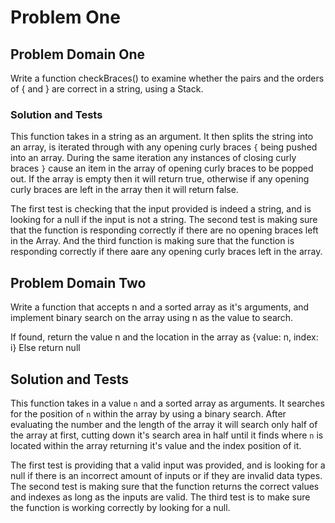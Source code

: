 # Problem One

## Problem Domain One

Write a function checkBraces() to examine whether the pairs and the orders of { and } are correct in a string, using a Stack.

### Solution and Tests 
This function takes in a string as an argument. It then splits the string into an array, is iterated through with any opening curly braces ```{``` being pushed into an array. During the same iteration any instances of closing curly braces ```}``` cause an item in the array of opening curly braces to be popped out. If the array is empty then it will return true, otherwise if any opening curly braces are left in the array then it will return false.

The first test is checking that the input provided is indeed a string, and is looking for a null if the input is not a string. The second test is making sure that the function is responding correctly if there are no opening braces left in the Array. And the third function is making sure that the function is responding correctly if there aare any opening curly braces left in the array.

## Problem Domain Two

Write a function that accepts n and a sorted array as it's arguments, and implement binary search on the array using n as the value to search.

If found, return the value n and the location in the array as {value: n, index: i}
Else return null

## Solution and Tests

This function takes in a value ```n``` and a sorted array as arguments. It searches for the position of ```n``` within the array by using a binary search. After evaluating the number and the length of the array it will search only half of the array at first, cutting down it's search area in half until it finds where ```n``` is located within the array returning it's value and the index position of it.

The first test is providing that a valid input was provided, and is looking for a null if there is an incorrect amount of inputs or if they are invalid data types. The second test is making sure that the function returns the correct values and indexes as long as the inputs are valid. The third test is to make sure the function is working correctly by looking for a null.